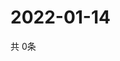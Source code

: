 # 2022-01-14
  共 0条

  <!-- BEGIN -->
  <!-- 最后更新时间Fri Jan 14 2022 13:15:47 GMT+0000 (Coordinated Universal Time) -->
  
  <!-- END -->
  
  